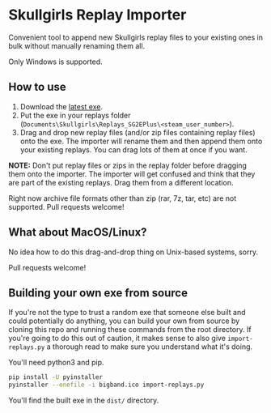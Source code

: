 # Skullgirls Replay Importer

Convenient tool to append new Skullgirls replay files to your existing ones 
in bulk without manually renaming them all.

Only Windows is supported.

## How to use

1. Download the 
   [latest exe](https://github.com/hugh-braico/sg-replay-importer/releases/download/v0.4/import-replays.exe).
1. Put the exe in your replays folder (`Documents\Skullgirls\Replays_SG2EPlus\<steam_user_number>`).
1. Drag and drop new replay files (and/or zip files containing replay files) onto
   the exe. The importer will rename them and then append them onto your existing
   replays. You can drag lots of them at once if you want.

**NOTE:** Don't put replay files or zips in the replay folder before dragging 
them onto the importer. The importer will get confused and think that they are
part of the existing replays. Drag them from a different location.

Right now archive file formats other than zip (rar, 7z, tar, etc) are not 
supported. Pull requests welcome!

## What about MacOS/Linux? 

No idea how to do this drag-and-drop thing on Unix-based systems, sorry.

Pull requests welcome!

## Building your own exe from source

If you're not the type to trust a random exe that someone else built and could
potentially do anything, you can build your own from source by cloning this
repo and running these commands from the root directory. If you're going to do
this out of caution, it makes sense to also give `import-replays.py` a thorough
read to make sure you understand what it's doing.

You'll need python3 and pip.

```bash
pip install -U pyinstaller
pyinstaller --onefile -i bigband.ico import-replays.py
```

You'll find the built exe in the `dist/` directory.

